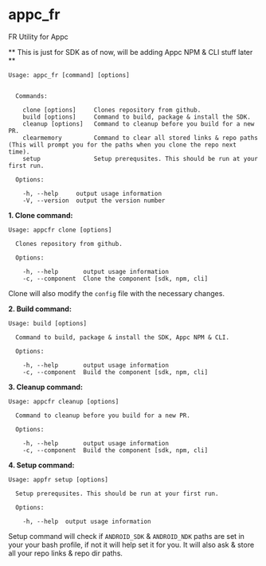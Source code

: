 # appc_fr
FR Utility for Appc

** This is just for SDK as of now, will be adding Appc NPM & CLI stuff later **
```
Usage: appc_fr [command] [options]


  Commands:

    clone [options]     Clones repository from github.
    build [options]     Command to build, package & install the SDK.
    cleanup [options]   Command to cleanup before you build for a new PR.
    clearmemory         Command to clear all stored links & repo paths (This will prompt you for the paths when you clone the repo next time).
    setup               Setup prerequsites. This should be run at your first run.

  Options:

    -h, --help     output usage information
    -V, --version  output the version number
```

**1. Clone command:**
```
Usage: appcfr clone [options]

  Clones repository from github.

  Options:

    -h, --help       output usage information
    -c, --component  Clone the component [sdk, npm, cli]
```
Clone will also modify the `config` file with the necessary changes.

**2. Build command:**
```
Usage: build [options]

  Command to build, package & install the SDK, Appc NPM & CLI.

  Options:

    -h, --help       output usage information
    -c, --component  Build the component [sdk, npm, cli]
 ```
**3. Cleanup command:**
```
Usage: appcfr cleanup [options]

  Command to cleanup before you build for a new PR.

  Options:

    -h, --help       output usage information
    -c, --component  Build the component [sdk, npm, cli]
```
**4. Setup command:**
```
Usage: appfr setup [options]

  Setup prerequsites. This should be run at your first run.

  Options:

    -h, --help  output usage information
```
Setup command will check if `ANDROID_SDK` & `ANDROID_NDK` paths are set in your your bash profile, if not it will help set it for you. 
It will also ask & store all your repo links & repo dir paths.
